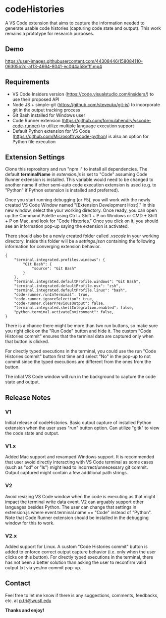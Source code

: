 # codeHistories

A VS Code extension that aims to capture the information needed to generate usable code histories (capturing code state and output). This work remains a prototype for research purposes.

## Demo

https://user-images.githubusercontent.com/44308446/158084110-06305b2c-af13-4664-8041-ec044a58efff.mp4

## Requirements

* VS Code Insiders version (https://code.visualstudio.com/insiders/) to use their proposed API
* Node JS + simple-git (https://github.com/steveukx/git-js) to incorporate git in the output tracking process
* Git Bash installed for Windows user
* Code Runner extension (https://github.com/formulahendry/vscode-code-runner) to utilize multiple language execution support
* Default Python extension for VS Code (https://github.com/Microsoft/vscode-python) is also an option for Python file execution

## Extension Settings

Clone this reprository and run "npm i" to install all dependencies. The default **terminalName** in *extension.js* is set to "Code" assuming Code Runner extension is installed. This variable would need to be changed to another name if other semi-auto code execution extension is used (e.g. to "Python" if Python extension is installed and preferred). 

Once you start running debugging (or F5), you will work with the newly created VS Code Window named "[Extension Development Host]." In this new window, select the your working directory. Once ready, you can open up the Command Palette using Ctrl + Shift + P on Windows or CMD + Shift + P on Mac, and look for "Code Histories." Once you click on it, you should see an information pop-up saying the extension is activated.

There should also be a newly created folder called *.vscode* in your working directory. Inside this folder will be a *settings.json* containing the following information for converging extension behavior.

```
{
    "terminal.integrated.profiles.windows": {
        "Git Bash": {
            "source": "Git Bash"
        }
    },
    "terminal.integrated.defaultProfile.windows": "Git Bash",
    "terminal.integrated.defaultProfile.osx": "zsh",
    "terminal.integrated.defaultProfile.linux": "bash",
    "code-runner.runInTerminal": true,
    "code-runner.ignoreSelection": true,
    "code-runner.clearPreviousOutput": false,
    "terminal.integrated.shellIntegration.enabled": false,
    "python.terminal.activateEnvironment": false,
}
```

There is a chance there might be more than two run buttons, so make sure you right click on the "Run Code" button and hide it. The custom "Code Histories commit" ensures that the terminal data are captured only when that button is clicked. 

For directly typed executions in the terminal, you could use the run "Code Histories commit" button first time and select "No" in the pop-up to not commit since the typed executions are different from the ones from the button.

The intial VS Code window will run in the background to capture the code state and output.

## Release Notes

### V1

Initial release of codeHistories. Basic output capture of installed Python extension when the user uses "run" button option. Can utilize "gitk" to view the code state and output.

### V1.x

Added Mac support and revamped Windows support. It is recommended that user avoid directly interacting with VS Code terminal as some cases (such as "cd" or "ls") might lead to incorrect/unnecessary git commit. Output captured might contain a few additional path strings.

### V2

Avoid resizing VS Code window when the code is executing as that might impact the terminal write data event. V2 can arguably support other languages besides Python. The user can change that settings in extension.js where event.terminal.name == "Code" instead of "Python". Note that Code Runner extension should be installed in the debugging window for this to work.

### V2.x

Added support for Linux. A custom "Code Histories commit" button is added to enforce correct output capture behavior (i.e. only when the user clicks on this button). For directly typed executions in the terminal, there has not been a better solution than asking the user to reconfirm valid output.txt via yes/no commit pop-up.

## Contact

Feel free to let me know if there is any suggestions, comments, feedbacks, etc. at p.tri@wustl.edu

**Thanks and enjoy!**
